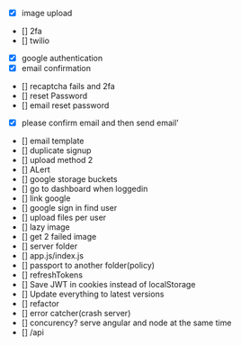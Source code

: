 - [x] image upload
- [] 2fa
- [] twilio
- [x] google authentication
- [x] email confirmation
- [] recaptcha fails and 2fa
- [] reset Password
- [] email reset password
- [x] please confirm email and then send email'
- [] email template
- [] duplicate signup
- [] upload method 2
- [] ALert
- [] google storage buckets
- [] go to dashboard when loggedin
- [] link google
- [] google sign in find user
- [] upload files per user
- [] lazy image
- [] get 2 failed image
- [] server folder
- [] app.js/index.js
- [] passport to another folder(policy)
- [] refreshTokens
- [] Save JWT in cookies instead of localStorage
- [] Update everything to latest versions
- [] refactor
- [] error catcher(crash server)
- [] concurency? serve angular and node at the same time
- [] /api
